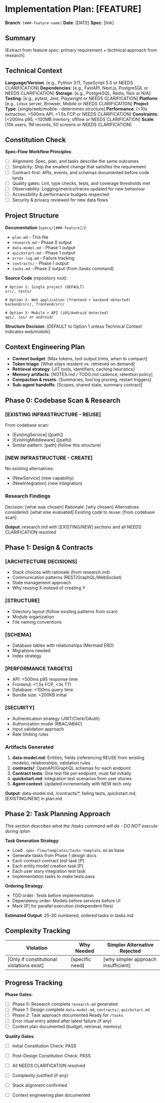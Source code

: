﻿# Implementation Plan: [FEATURE]

**Branch**: `[###-feature-name]`
**Date**: [DATE]
**Spec**: [link]

## Summary

[Extract from feature spec: primary requirement + technical approach from research]

## Technical Context

**Language/Version**: [e.g., Python 3.11, TypeScript 5.0 or NEEDS CLARIFICATION]
**Dependencies**: [e.g., FastAPI, Next.js, PostgreSQL or NEEDS CLARIFICATION]
**Storage**: [e.g., PostgreSQL, Redis, files or N/A]
**Testing**: [e.g., pytest, Jest, Playwright or NEEDS CLARIFICATION]
**Platform**: [e.g., Linux server, Browser, Mobile or NEEDS CLARIFICATION]
**Project Type**: [single/web/mobile - determines structure]
**Performance**: [<10s extraction, <500ms API, <1.5s FCP or NEEDS CLARIFICATION]
**Constraints**: [<200ms p95, <100MB memory, offline or NEEDS CLARIFICATION]
**Scale**: [10k users, 1M records, 50 screens or NEEDS CLARIFICATION]

## Constitution Check

**Spec-Flow Workflow Principles**:
- [ ] Alignment: Spec, plan, and tasks describe the same outcomes
- [ ] Simplicity: Ship the smallest change that satisfies the requirement
- [ ] Contract-first: APIs, events, and schemas documented before code lands
- [ ] Quality gates: Lint, type checks, tests, and coverage thresholds met
- [ ] Observability: Logging/metrics/traces updated for new behaviour
- [ ] Accessibility & performance budgets respected
- [ ] Security & privacy reviewed for new data flows

## Project Structure

**Documentation** (`specs/[###-feature]/`):
- `plan.md` - This file
- `research.md` - Phase 0 output
- `data-model.md` - Phase 1 output
- `quickstart.md` - Phase 1 output
- `error-log.md` - Failure tracking
- `contracts/` - Phase 1 output
- `tasks.md` - Phase 2 output (from /tasks command)

**Source Code** (repository root):

```
# Option 1: Single project (DEFAULT)
src/, tests/

# Option 2: Web application (frontend + backend detected)
backend/src/, frontend/src/

# Option 3: Mobile + API (iOS/Android detected)
api/, ios/ or android/
```

**Structure Decision**: [DEFAULT to Option 1 unless Technical Context indicates web/mobile]

## Context Engineering Plan

- **Context budget**: [Max tokens, tool output trims, when to compact]
- **Token triage**: [What stays resident vs. retrieved on demand]
- **Retrieval strategy**: [JIT tools, identifiers, caching heuristics]
- **Memory artifacts**: [NOTES.md / TODO.md cadence, retention policy]
- **Compaction & resets**: [Summaries, tool log pruning, restart triggers]
- **Sub-agent handoffs**: [Scopes, shared state, summary contract]

## Phase 0: Codebase Scan & Research

### [EXISTING INFRASTRUCTURE - REUSE]

From codebase scan:
-  [ExistingService] ([path])
-  [ExistingMiddleware] ([path])
-  Similar pattern: [path] (follow this structure)

### [NEW INFRASTRUCTURE - CREATE]

No existing alternatives:
-  [NewService] (new capability)
-  [NewIntegration] (new integration)

### Research Findings

Decision: [what was chosen]
Rationale: [why chosen]
Alternatives considered: [what else evaluated]
Existing code to reuse: [from codebase scan]

**Output**: research.md with [EXISTING/NEW] sections and all NEEDS CLARIFICATION resolved

## Phase 1: Design & Contracts

### [ARCHITECTURE DECISIONS]

- Stack choices with rationale (from research.md)
- Communication patterns (REST/GraphQL/WebSocket)
- State management approach
- Why reusing X instead of creating Y

### [STRUCTURE]

- Directory layout (follow existing patterns from scan)
- Module organization
- File naming conventions

### [SCHEMA]

- Database tables with relationships (Mermaid ERD)
- Migrations needed
- Index strategy

### [PERFORMANCE TARGETS]

- API: <500ms p95 response time
- Frontend: <1.5s FCP, <3s TTI
- Database: <100ms query time
- Bundle size: <200KB initial

### [SECURITY]

- Authentication strategy (JWT/Clerk/OAuth)
- Authorization model (RBAC/ABAC)
- Input validation approach
- Rate limiting rules

### Artifacts Generated

1. **data-model.md**: Entities, fields (referencing REUSE from existing models), relationships, validation rules
2. **contracts/**: OpenAPI/GraphQL schemas for each endpoint
3. **Contract tests**: One test file per endpoint, must fail initially
4. **quickstart.md**: Integration test scenarios from user stories
5. **Agent context**: Updated incrementally with NEW tech only

**Output**: data-model.md, /contracts/*, failing tests, quickstart.md, [EXISTING/NEW] in plan.md

## Phase 2: Task Planning Approach

*This section describes what the /tasks command will do - DO NOT execute during /plan*

**Task Generation Strategy**:
- Load `.spec-flow/templates/tasks-template.md` as base
- Generate tasks from Phase 1 design docs
- Each contract  contract test task [P]
- Each entity  model creation task [P]
- Each user story  integration test task
- Implementation tasks to make tests pass

**Ordering Strategy**:
- TDD order: Tests before implementation
- Dependency order: Models before services before UI
- Mark [P] for parallel execution (independent files)

**Estimated Output**: 25-30 numbered, ordered tasks in tasks.md

## Complexity Tracking

| Violation | Why Needed | Simpler Alternative Rejected |
|-----------|------------|------------------------------|
| [Only if constitutional violations exist] | [specific need] | [why simpler approach insufficient] |

## Progress Tracking

**Phase Gates**:
- [ ] Phase 0: Research complete  `research.md` generated
- [ ] Phase 1: Design complete  `data-model.md`, `contracts/`, `quickstart.md`
- [ ] Phase 2: Task approach documented  Ready for `/tasks`
- [ ] Error ritual entry added after latest failure (if any)
- [ ] Context plan documented (budget, retrieval, memory)

**Quality Gates**:
- [ ] Initial Constitution Check: PASS
- [ ] Post-Design Constitution Check: PASS
- [ ] All NEEDS CLARIFICATION resolved
- [ ] Complexity justified (if any)
- [ ] Stack alignment confirmed
- [ ] Context engineering plan documented


